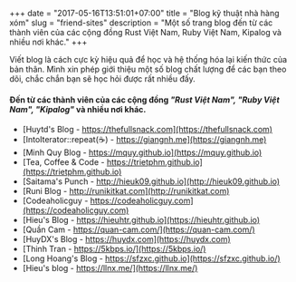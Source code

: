 +++
date = "2017-05-16T13:51:01+07:00"
title = "Blog kỹ thuật nhà hàng xóm"
slug = "friend-sites"
description = "Một số trang blog đến từ các thành viên của các cộng đồng Rust Việt Nam, Ruby Việt Nam, Kipalog và nhiều nơi khác."
+++

Viết blog là cách cực kỳ hiệu quả để học và hệ thống hóa lại kiến thức của bản thân. Mình xin phép giới thiệu một số blog chất lượng để các bạn theo dõi, chắc chắn bạn sẽ học hỏi được rất nhiều đấy.

#### Đến từ các thành viên của các cộng đồng *"Rust Việt Nam", "Ruby Việt Nam", "Kipalog"* và nhiều nơi khác.

- [Huytd's Blog - https://thefullsnack.com](https://thefullsnack.com)
- [IntoIterator::repeat(☕️) - https://giangnh.me](https://giangnh.me)
- [Minh Quy Blog - https://mquy.github.io](https://mquy.github.io)
- [Tea, Coffee & Code - https://trietphm.github.io](https://trietphm.github.io)
- [Saitama's Punch - http://hieuk09.github.io](http://hieuk09.github.io)
- [Runi Blog - http://runikitkat.com](http://runikitkat.com)
- [Codeaholicguy - https://codeaholicguy.com](https://codeaholicguy.com)
- [Hieu's Blog - https://hieuhtr.github.io](https://hieuhtr.github.io)
- [Quần Cam - https://quan-cam.com/](https://quan-cam.com/)
- [HuyDX's Blog - https://huydx.com](https://huydx.com)
- [Thinh Tran - https://5kbps.io/](https://5kbps.io/)
- [Long Hoang's Blog - https://sfzxc.github.io](https://sfzxc.github.io/)
- [Hieu's blog - https://llnx.me/](https://llnx.me/)
